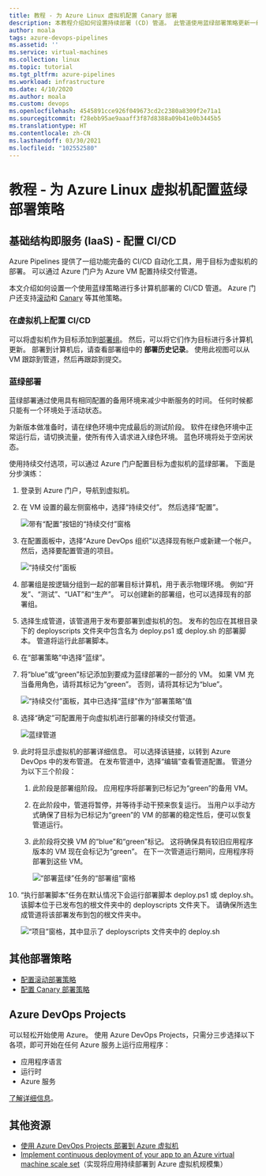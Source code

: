 ```yaml
---
title: 教程 - 为 Azure Linux 虚拟机配置 Canary 部署
description: 本教程介绍如何设置持续部署 (CD) 管道。 此管道使用蓝绿部署策略更新一组 Azure Linux 虚拟机。
author: moala
tags: azure-devops-pipelines
ms.assetid: ''
ms.service: virtual-machines
ms.collection: linux
ms.topic: tutorial
ms.tgt_pltfrm: azure-pipelines
ms.workload: infrastructure
ms.date: 4/10/2020
ms.author: moala
ms.custom: devops
ms.openlocfilehash: 4545891cce926f049673cd2c2380a8309f2e71a1
ms.sourcegitcommit: f28ebb95ae9aaaff3f87d8388a09b41e0b3445b5
ms.translationtype: HT
ms.contentlocale: zh-CN
ms.lasthandoff: 03/30/2021
ms.locfileid: "102552580"
---
```

# <a name="tutorial---configure-the-blue-green-deployment-strategy-for-azure-linux-virtual-machines"></a>教程 - 为 Azure Linux 虚拟机配置蓝绿部署策略

## <a name="infrastructure-as-a-service-iaas---configure-cicd"></a>基础结构即服务 (IaaS) - 配置 CI/CD

Azure Pipelines 提供了一组功能完备的 CI/CD 自动化工具，用于目标为虚拟机的部署。 可以通过 Azure 门户为 Azure VM 配置持续交付管道。

本文介绍如何设置一个使用蓝绿策略进行多计算机部署的 CI/CD 管道。 Azure 门户还支持[滚动](./tutorial-devops-azure-pipelines-classic.md)和 [Canary](./tutorial-azure-devops-canary-strategy.md) 等其他策略。

### <a name="configure-cicd-on-virtual-machines"></a>在虚拟机上配置 CI/CD

可以将虚拟机作为目标添加到[部署组](/azure/devops/pipelines/release/deployment-groups)。 然后，可以将它们作为目标进行多计算机更新。 部署到计算机后，请查看部署组中的 **部署历史记录**。 使用此视图可以从 VM 跟踪到管道，然后再跟踪到提交。

### <a name="blue-green-deployments"></a>蓝绿部署

蓝绿部署通过使用具有相同配置的备用环境来减少中断服务的时间。 任何时候都只能有一个环境处于活动状态。

为新版本做准备时，请在绿色环境中完成最后的测试阶段。 软件在绿色环境中正常运行后，请切换流量，使所有传入请求进入绿色环境。 蓝色环境将处于空闲状态。

使用持续交付选项，可以通过 Azure 门户配置目标为虚拟机的蓝绿部署。 下面是分步演练：

1. 登录到 Azure 门户，导航到虚拟机。
1. 在 VM 设置的最左侧窗格中，选择“持续交付”。 然后选择“配置”。

   ![带有“配置”按钮的“持续交付”窗格](media/tutorial-devops-azure-pipelines-classic/azure-devops-configure.png)

1. 在配置面板中，选择“Azure DevOps 组织”以选择现有帐户或新建一个帐户。 然后，选择要配置管道的项目。  

   ![“持续交付”面板](media/tutorial-devops-azure-pipelines-classic/azure-devops-rolling.png)

1. 部署组是按逻辑分组到一起的部署目标计算机，用于表示物理环境。 例如“开发”、“测试”、“UAT”和“生产”。 可以创建新的部署组，也可以选择现有的部署组。
1. 选择生成管道，该管道用于发布要部署到虚拟机的包。 发布的包应在其根目录下的 deployscripts 文件夹中包含名为 deploy.ps1 或 deploy.sh 的部署脚本。 管道将运行此部署脚本。
1. 在“部署策略”中选择“蓝绿”。 
1. 将“blue”或“green”标记添加到要成为蓝绿部署的一部分的 VM。 如果 VM 充当备用角色，请将其标记为“green”。 否则，请将其标记为“blue”。

   ![“持续交付”面板，其中已选择“蓝绿”作为“部署策略”值](media/tutorial-devops-azure-pipelines-classic/azure-devops-blue-green-configure.png)

1. 选择“确定”可配置用于向虚拟机进行部署的持续交付管道。

   ![蓝绿管道](media/tutorial-devops-azure-pipelines-classic/azure-devops-blue-green-pipeline.png)

1. 此时将显示虚拟机的部署详细信息。 可以选择该链接，以转到 Azure DevOps 中的发布管道。 在发布管道中，选择“编辑”查看管道配置。 管道分为以下三个阶段：

   1. 此阶段是部署组阶段。 应用程序将部署到已标记为“green”的备用 VM。
   1. 在此阶段中，管道将暂停，并等待手动干预来恢复运行。 当用户以手动方式确保了目标为已标记为“green”的 VM 的部署的稳定性后，便可以恢复管道运行。
   1. 此阶段将交换 VM 的“blue”和“green”标记。 这将确保具有较旧应用程序版本的 VM 现在会标记为“green”。 在下一次管道运行期间，应用程序将部署到这些 VM。

      ![“部署蓝绿”任务的“部署组”窗格](media/tutorial-devops-azure-pipelines-classic/azure-devops-blue-green-tasks.png)

1. “执行部署脚本”任务在默认情况下会运行部署脚本 deploy.ps1 或 deploy.sh。该脚本位于已发布包的根文件夹中的 deployscripts 文件夹下。 请确保所选生成管道将该部署发布到包的根文件夹中。

   ![“项目”窗格，其中显示了 deployscripts 文件夹中的 deploy.sh](media/tutorial-deployment-strategy/package.png)

## <a name="other-deployment-strategies"></a>其他部署策略

- [配置滚动部署策略](./tutorial-devops-azure-pipelines-classic.md)
- [配置 Canary 部署策略](./tutorial-azure-devops-canary-strategy.md)

## <a name="azure-devops-projects"></a>Azure DevOps Projects

可以轻松开始使用 Azure。 使用 Azure DevOps Projects，只需分三步选择以下各项，即可开始在任何 Azure 服务上运行应用程序：

- 应用程序语言
- 运行时
- Azure 服务

[了解详细信息](https://azure.microsoft.com/features/devops-projects/)。

## <a name="additional-resources"></a>其他资源

- [使用 Azure DevOps Projects 部署到 Azure 虚拟机](../../devops-project/azure-devops-project-vms.md)
- [Implement continuous deployment of your app to an Azure virtual machine scale set](/azure/devops/pipelines/apps/cd/azure/deploy-azure-scaleset)（实现将应用持续部署到 Azure 虚拟机规模集）